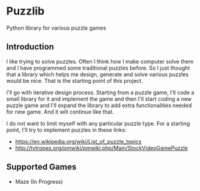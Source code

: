 # Puzzlib

Python library for various puzzle games

## Introduction

I like trying to solve puzzles. Often I think how I make computer solve them and I have programmed some traditional puzzles before. So I just thought that a library which helps me design, generate and solve various puzzles would be nice. That is the starting point of this project.

I'll go with iterative design process. Starting from a puzzle game, I'll code a small library for it and implement the game and then I'll start coding a new puzzle game and I'll expand the library to add extra functionalities needed for new game. And it will continue like that.

I do not want to limit myself with any particular puzzle type. For a starting point, I'll try to implement puzzles in these links:
 - https://en.wikipedia.org/wiki/List_of_puzzle_topics
 - http://tvtropes.org/pmwiki/pmwiki.php/Main/StockVideoGamePuzzle

## Supported Games
 - Maze (In Progress)
